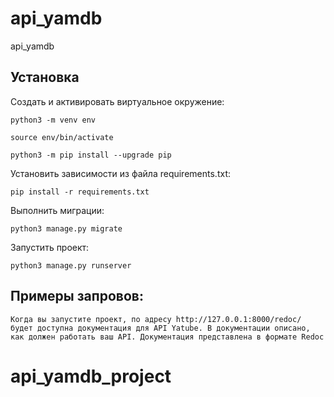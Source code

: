 # api_yamdb
api_yamdb

## Установка

Cоздать и активировать виртуальное окружение:

```
python3 -m venv env
```

```
source env/bin/activate
```

```
python3 -m pip install --upgrade pip
```

Установить зависимости из файла requirements.txt:

```
pip install -r requirements.txt
```

Выполнить миграции:

```
python3 manage.py migrate
```

Запустить проект:

```
python3 manage.py runserver
```
## Примеры запровов:
```
Когда вы запустите проект, по адресу http://127.0.0.1:8000/redoc/ будет доступна документация для API Yatube. В документации описано, как должен работать ваш API. Документация представлена в формате Redoc
```
# api_yamdb_project
